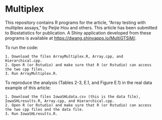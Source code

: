 # Multiplex
This repository contains R programs for the article, “Array testing with multiplex assays,” by Peijie Hou and others. This article has been submitted to Biostatistics for publication. A Shiny application developed from these programs is available at https://dwang.shinyapps.io/MultiGTSiM/.

To run the code: 

    1. Download the files ArrayMultiplex.R, Array.cpp, and Hierarchical.cpp.
    2. Open R (or Rstudio) and make sure that R (or Rstudio) can access the two cpp files.
    3. Run ArrayMultiplex.R.

To reproduce the analysis (Tables 2-3, E.1, and Figure E.1) in the real data example of this article:

    1. Download the files IowaSHLdata.csv (this is the data file), IowaSHLresults.R, Array.cpp, and Hierarchical.cpp.
    2. Open R (or Rstudio) and make sure that R (or Rstudio) can access the two cpp files and the data file.
    3. Run IowaSHLresults.R.
